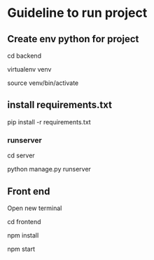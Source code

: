 # Guideline to run project

## Create env python for project
cd backend

virtualenv venv

source venv/bin/activate


## install requirements.txt
pip install -r requirements.txt
### runserver
cd server

python manage.py runserver


## Front end

Open new terminal

cd frontend

npm install

npm start
